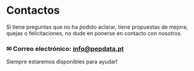 # Contactos

Si tiene preguntas que no ha podido aclarar, tiene propuestas de mejora, quejas o felicitaciones, no dude en ponerse en contacto con nosotros.

### ✉ Correo electrónico: [info@pepdata.pt](mailto:info@pepdata.pt) 

Siempre estaremos disponibles para ayudar!

